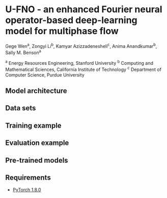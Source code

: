 # U-FNO - an enhanced Fourier neural operator-based deep-learning model for multiphase flow

Gege Wen<sup>a</sup>, Zongyi Li<sup>b</sup>, Kamyar Azizzadenesheli<sup>c</sup>, Anima Anandkumar<sup>b</sup>, Sally M. Benson<sup>a</sup>

<sup>a</sup> Energy Resources Engineering, Stanford University
<sup>b</sup> Computing and Mathematical Sciences, California Institute of Technology
<sup>c</sup> Department of Computer Science, Purdue University

## Model architecture

## Data sets

## Training example

## Evaluation example

## Pre-trained models

## Requirements
- [PyTorch 1.8.0](https://pytorch.org/)
